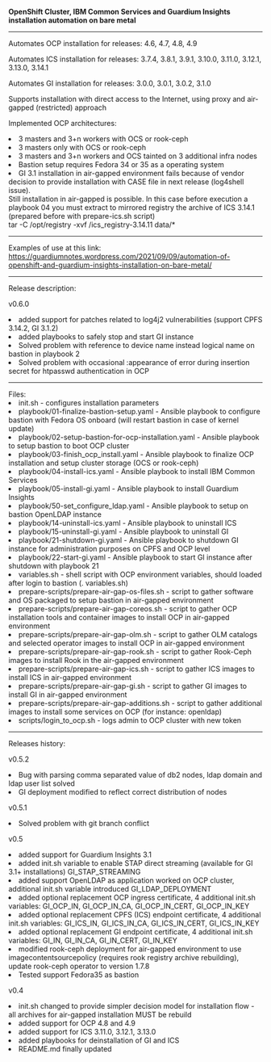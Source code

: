 <B>OpenShift Cluster, IBM Common Services and Guardium Insights installation automation on bare metal</B>
<HR>
<P>Automates OCP installation for releases: 4.6, 4.7, 4.8, 4.9
<P>Automates ICS installation for releases: 3.7.4, 3.8.1, 3.9.1, 3.10.0, 3.11.0, 3.12.1, 3.13.0, 3.14.1
<P>Automates GI installation for releases: 3.0.0, 3.0.1, 3.0.2, 3.1.0
<P>Supports installation with direct access to the Internet, using proxy and air-gapped (restricted) approach
<P>Implemented OCP architectures:
<LI>3 masters and 3+n workers with OCS or rook-ceph
<LI>3 masters only with OCS or rook-ceph
<LI>3 masters and 3+n workers and OCS tainted on 3 additional infra nodes
<LI>Bastion setup requires Fedora 34 or 35 as a operating system
<LI>GI 3.1 installation in air-gapped environment fails because of vendor decision to provide installation with CASE file in next release (log4shell issue).<BR>
Still installation in air-gapped is possible. In this case before execution a playbook 04 you must extract to mirrored registry the archive of ICS 3.14.1 (prepared before with prepare-ics.sh script)<BR>
tar -C /opt/registry -xvf <archives_dir>/ics_registry-3.14.11 data/*
<HR>
Examples of use at this link: <A href=https://guardiumnotes.wordpress.com/2021/09/09/automation-of-openshift-and-guardium-insights-installation-on-bare-metal/>https://guardiumnotes.wordpress.com/2021/09/09/automation-of-openshift-and-guardium-insights-installation-on-bare-metal/</A>
<HR>
Release description:
<P>v0.6.0
<LI>added support for patches related to log4j2 vulnerabilities (support CPFS 3.14.2, GI 3.1.2)
<LI>added playbooks to safely stop and start GI instance
<LI>Solved problem with reference to device name instead logical name on bastion in playbook 2
<LI>Solved problem with occasional :appearance of error during insertion secret for htpasswd authentication in OCP
<HR>
Files:
<LI>init.sh - configures installation parameters
<LI>playbook/01-finalize-bastion-setup.yaml - Ansible playbook to configure bastion with Fedora OS onboard (will restart bastion in case of kernel update)
<LI>playbook/02-setup-bastion-for-ocp-installation.yaml - Ansible playbook to setup bastion to boot OCP cluster
<LI>playbook/03-finish_ocp_install.yaml - Ansible playbook to finalize OCP installation and setup cluster storage (OCS or rook-ceph)
<LI>playbook/04-install-ics.yaml - Ansible playbook to install IBM Common Services
<LI>playbook/05-install-gi.yaml - Ansible playbook to install Guardium Insights
<LI>playbook/50-set_configure_ldap.yaml - Ansible playbook to setup on bastion OpenLDAP instance
<LI>playbook/14-uninstall-ics.yaml - Ansible playbook to uninstall ICS
<LI>playbook/15-uninstall-gi.yaml - Ansible playbook to uninstall GI
<LI>playbook/21-shutdown-gi.yaml - Ansible playbook to shutdown GI instance for administration purposes on CPFS and OCP level
<LI>playbook/22-start-gi.yaml - Ansible playbook to start GI instance after shutdown with playbook 21
<LI>variables.sh - shell script with OCP environment variables, should loaded after login to bastion (. variables.sh)
<LI>prepare-scripts/prepare-air-gap-os-files.sh - script to gather software and OS packaged to setup bastion in air-gapped environment
<LI>prepare-scripts/prepare-air-gap-coreos.sh - script to gather OCP installation tools and container images to install OCP in air-gapped environment
<LI>prepare-scripts/prepare-air-gap-olm.sh - script to gather OLM catalogs and selected operator images to install OCP in air-gapped environment
<LI>prepare-scripts/prepare-air-gap-rook.sh - script to gather Rook-Ceph images to install Rook in the air-gapped environment
<LI>prepare-scripts/prepare-air-gap-ics.sh - script to gather ICS images to install ICS in air-gapped environment
<LI>prepare-scripts/prepare-air-gap-gi.sh - script to gather GI images to install GI in air-gapped environment
<LI>prepare-scripts/prepare-air-gap-additions.sh - script to gather additional images to install some services on OCP (for instance: openldap)
<LI>scripts/login_to_ocp.sh - logs admin to OCP cluster with new token
<HR>
Releases history:
<P>v0.5.2
<LI>Bug with parsing comma separated value of db2 nodes, ldap domain and ldap user list solved
<LI>GI deployment modified to reflect correct distribution of nodes
<P>v0.5.1
<LI>Solved problem with git branch conflict
<P>v0.5
<LI>added support for Guardium Insights 3.1
<LI>added init.sh variable to enable STAP direct streaming (available for GI 3.1+ installations) GI_STAP_STREAMING
<LI>added support OpenLDAP as application worked on OCP cluster, additional init.sh variable introduced GI_LDAP_DEPLOYMENT
<LI>added optional replacement OCP ingress certificate, 4 additional init.sh variables: GI_OCP_IN, GI_OCP_IN_CA, GI_OCP_IN_CERT, GI_OCP_IN_KEY
<LI>added optional replacement CPFS (ICS) endpoint certificate, 4 additional init.sh variables: GI_ICS_IN, GI_ICS_IN_CA, GI_ICS_IN_CERT, GI_ICS_IN_KEY
<LI>added optional replacement GI endpoint certificate, 4 additional init.sh variables: GI_IN, GI_IN_CA, GI_IN_CERT, GI_IN_KEY
<LI>modified rook-ceph deployment for air-gapped environment to use imagecontentsourcepolicy (requires rook registry archive rebuilding), update rook-ceph operator to version 1.7.8
<LI>Tested support Fedora35 as bastion
<P>v0.4
<LI> init.sh changed to provide simpler decision model for installation flow - all archives for air-gapped installation MUST be rebuild
<LI> added support for OCP 4.8 and 4.9
<LI> added support for ICS 3.11.0, 3.12.1, 3.13.0
<LI> added playbooks for deinstallation of GI and ICS
<LI> README.md finally updated
